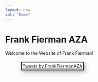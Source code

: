 ```yaml
---
layout: new
cat: "home"
---
```

<style>
.twitter {
	margin: 5px 10px 5px 50px;
	padding: 3px;
	border: 2px solid Black;
	float: left;
	box-shadow: 4px 4px 8px 0 rgba(0, 0, 0, 0.2), 6px 6px 20px 0 rgba(0, 0, 0, 0.19);
}
</style>

<h1>Frank Fierman AZA </h1>
<div class="welcome"><p>
Welcome to the Website of Frank Fierman!
</p> </div>

<!-- Twitter Timeline -->
<div class="twitter">
<a class="twitter-timeline" data-width="400" data-height="750" data-theme="light" href="https://twitter.com/FrankFiermanAZA">Tweets by FrankFiermanAZA</a> <script async src="//platform.twitter.com/widgets.js" charset="utf-8"></script>
</div>

